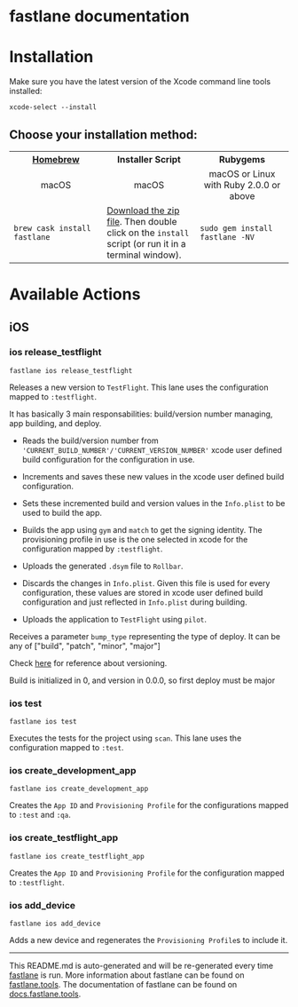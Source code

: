 fastlane documentation
================
# Installation

Make sure you have the latest version of the Xcode command line tools installed:

```
xcode-select --install
```

## Choose your installation method:

<table width="100%" >
<tr>
<th width="33%"><a href="http://brew.sh">Homebrew</a></td>
<th width="33%">Installer Script</td>
<th width="33%">Rubygems</td>
</tr>
<tr>
<td width="33%" align="center">macOS</td>
<td width="33%" align="center">macOS</td>
<td width="33%" align="center">macOS or Linux with Ruby 2.0.0 or above</td>
</tr>
<tr>
<td width="33%"><code>brew cask install fastlane</code></td>
<td width="33%"><a href="https://download.fastlane.tools">Download the zip file</a>. Then double click on the <code>install</code> script (or run it in a terminal window).</td>
<td width="33%"><code>sudo gem install fastlane -NV</code></td>
</tr>
</table>

# Available Actions
## iOS
### ios release_testflight
```
fastlane ios release_testflight
```
Releases a new version to `TestFlight`. This lane uses the configuration mapped to `:testflight`.



It has basically 3 main responsabilities: build/version number managing, app building, and deploy.



- Reads the build/version number from `'CURRENT_BUILD_NUMBER'/'CURRENT_VERSION_NUMBER'` 
xcode user defined build configuration for the configuration in use.

- Increments and saves these new values in the xcode user defined build configuration.

- Sets these incremented build and version values in the `Info.plist` to be used to build the app.

- Builds the app using `gym` and `match` to get the signing identity. The provisioning profile in use is the one selected in xcode for the configuration mapped by `:testflight`.

- Uploads the generated `.dsym` file to `Rollbar`.

- Discards the changes in `Info.plist`. Given this file is used for every configuration, these values are stored in xcode user defined build configuration and just reflected in `Info.plist` during building.

- Uploads the application to `TestFlight` using `pilot`.



Receives a parameter `bump_type` representing the type of deploy. It can be any of ["build", "patch", "minor", "major"]

Check [here](http://semver.org/) for reference about versioning.

Build is initialized in 0, and version in 0.0.0, so first deploy must be major
### ios test
```
fastlane ios test
```
Executes the tests for the project using `scan`. This lane uses the configuration mapped to `:test`.
### ios create_development_app
```
fastlane ios create_development_app
```
Creates the `App ID` and `Provisioning Profile` for the configurations mapped to `:test` and `:qa`.
### ios create_testflight_app
```
fastlane ios create_testflight_app
```
Creates the `App ID` and `Provisioning Profile` for the configuration mapped to `:testflight`.
### ios add_device
```
fastlane ios add_device
```
Adds a new device and regenerates the `Provisioning Profile`s to include it.

----

This README.md is auto-generated and will be re-generated every time [fastlane](https://fastlane.tools) is run.
More information about fastlane can be found on [fastlane.tools](https://fastlane.tools).
The documentation of fastlane can be found on [docs.fastlane.tools](https://docs.fastlane.tools).

